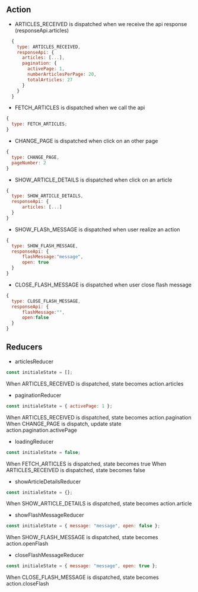 ## Action

- ARTICLES_RECEIVED is dispatched when we receive the api response (responseApi.articles)

```javascript
  {
    type: ARTICLES_RECEIVED,
    responseApi: {
      articles: [...],
      pagination: {
        activePage: 1,
        numberArticlesPerPage: 20,
        totalArticles: 27
      }
    }
  }
```

- FETCH_ARTICLES is dispatched when we call the api

```javascript
{
  type: FETCH_ARTICLES;
}
```

- CHANGE_PAGE is dispatched when click on an other page

```javascript
{
  type: CHANGE_PAGE,
  pageNumber: 2
}
```

- SHOW_ARTICLE_DETAILS is dispatched when click on an article

```javascript
{
  type: SHOW_ARTICLE_DETAILS,
  responseApi: {
      articles: [...]
  }
}
```

- SHOW_FLASh_MESSAGE is dispatched when user realize an action

```javascript
{
  type: SHOW_FLASH_MESSAGE,
  responseApi: {
      flashMessage:"message",
      open: true
  }
}
```

- CLOSE_FLASH_MESSAGE is dispatched when user close flash message

```javascript
{
  type: CLOSE_FLASH_MESSAGE,
  responseApi: {
      flashMessage:"",
      open:false
  }
}
```

## Reducers

- articlesReducer

```javascript
const initialeState = [];
```

When ARTICLES_RECEIVED is dispatched, state becomes action.articles

- paginationReducer

```javascript
const initialeState = { activePage: 1 };
```

When ARTICLES_RECEIVED is dispatched, state becomes action.pagination
When CHANGE_PAGE is dispatch, update state action.pagination.activePage

- loadingReducer

```javascript
const initialeState = false;
```

When FETCH_ARTICLES is dispatched, state becomes true
When ARTICLES_RECEIVED is dispatched, state becomes false

- showArticleDetailsReducer

```javascript
const initialeState = {};
```

When SHOW_ARTICLE_DETAILS is dispatched, state becomes action.article

- showFlashMessageReducer

```javascript
const initialeState = { message: "message", open: false };
```

When SHOW_FLASH_MESSAGE is dispatched, state becomes action.openFlash

- closeFlashMessageReducer

```javascript
const initialeState = { message: "message", open: true };
```

When CLOSE_FLASH_MESSAGE is dispatched, state becomes action.closeFlash
